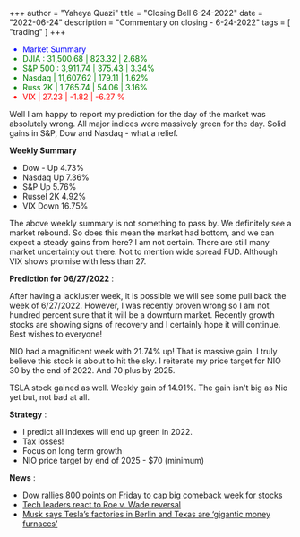 +++
author = "Yaheya Quazi"
title = "Closing Bell 6-24-2022"
date = "2022-06-24"
description = "Commentary on closing - 6-24-2022"
tags = [
"trading"
]
+++

<ul class="list-group w-50">
        <li class="list-group-item" style="color:blue;">
          Market Summary 
        </li>
        <li class="list-group-item" style="color:green;">
          DJIA : 31,500.68 | 823.32  | 2.68% 
        </li>
        <li class="list-group-item" style="color:green;"> 
        S&P 500 : 3,911.74 | 375.43 | 3.34%
        </li>
        <li class="list-group-item" style="color:green;"> 
        Nasdaq | 11,607.62 | 179.11 | 1.62%
        </li>
        <li class="list-group-item" style="color:green;"> 
        Russ 2K | 1,765.74 | 54.06 | 3.16%
        </li>
        <li class="list-group-item" style="color:red;"> 
        VIX | 27.23 | -1.82 | -6.27 %
        </li>
</ul>

Well I am happy to report my prediction for the day of the market was absolutely wrong. All major indices were massively green for the day. Solid gains in S&P, Dow and Nasdaq - what a relief.

**Weekly Summary**

* Dow - Up 4.73%
* Nasdaq Up 7.36%
* S&P Up 5.76%
* Russel 2K 4.92%
* VIX Down 16.75%

The above weekly summary is not something to pass by. We definitely see a market rebound. So does this mean the market had bottom, and we can expect a steady gains from here? I am not certain. There are still many market uncertainty out there. Not to mention wide spread FUD. Although VIX shows promise with less than 27. 

**Prediction for 06/27/2022** :

After having a lackluster week, it is possible we will see some pull back the week of 6/27/2022. However, I was recently proven wrong so I am not hundred percent sure that it will be a downturn market. Recently growth stocks are showing signs of recovery and I certainly hope it will continue. Best wishes to everyone!

NIO had a magnificent week with 21.74% up! That is massive gain. I truly believe this stock is about to hit the sky. I reiterate my price target for NIO 30 by the end of 2022. And 70 plus by 2025.

TSLA stock gained as well. Weekly gain of 14.91%. The gain isn't big as Nio yet but, not bad at all.

**Strategy** :

* I predict all indexes will end up green in 2022.
* Tax losses!
* Focus on long term growth
* NIO price target by end of 2025 - $70 (minimum)

**News** :

* [Dow rallies 800 points on Friday to cap big comeback week for stocks](https://www.cnbc.com/2022/06/23/stock-market-news-futures-open-to-close.html)
* [Tech leaders react to Roe v. Wade reversal](https://www.cnbc.com/2022/06/24/tech-execs-react-to-roe-v-wade-reversal-gates-sandberg-wojcicki.html)
* [Musk says Tesla’s factories in Berlin and Texas are ‘gigantic money furnaces’](https://www.cnbc.com/2022/06/23/musk-says-tesla-berlin-and-austin-factories-losing-billions-of-dollars.html?&qsearchterm=tesla)

